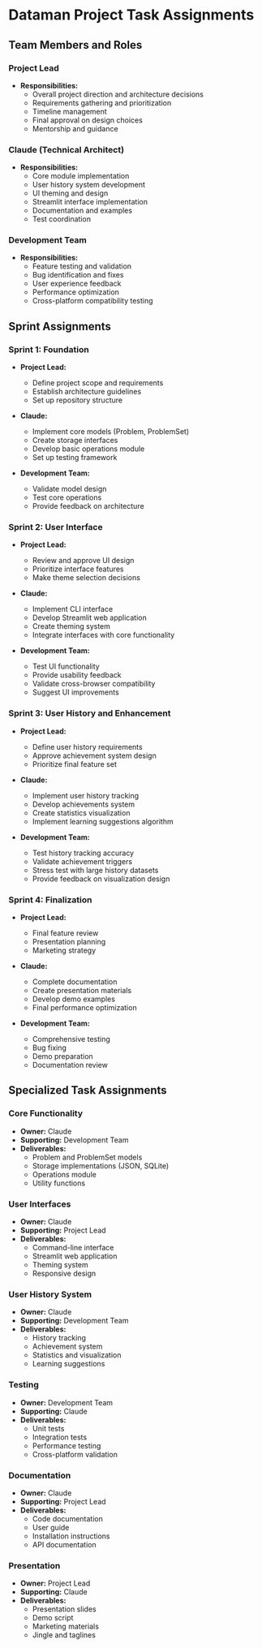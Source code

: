 # Dataman Project Task Assignments

## Team Members and Roles

### Project Lead
- **Responsibilities:**
  - Overall project direction and architecture decisions
  - Requirements gathering and prioritization
  - Timeline management
  - Final approval on design choices
  - Mentorship and guidance

### Claude (Technical Architect)
- **Responsibilities:**
  - Core module implementation
  - User history system development
  - UI theming and design
  - Streamlit interface implementation 
  - Documentation and examples
  - Test coordination

### Development Team
- **Responsibilities:**
  - Feature testing and validation
  - Bug identification and fixes
  - User experience feedback
  - Performance optimization
  - Cross-platform compatibility testing

## Sprint Assignments

### Sprint 1: Foundation
- **Project Lead:**
  - Define project scope and requirements
  - Establish architecture guidelines
  - Set up repository structure

- **Claude:**
  - Implement core models (Problem, ProblemSet)
  - Create storage interfaces
  - Develop basic operations module
  - Set up testing framework

- **Development Team:**
  - Validate model design
  - Test core operations
  - Provide feedback on architecture

### Sprint 2: User Interface
- **Project Lead:**
  - Review and approve UI design
  - Prioritize interface features
  - Make theme selection decisions

- **Claude:**
  - Implement CLI interface
  - Develop Streamlit web application
  - Create theming system
  - Integrate interfaces with core functionality

- **Development Team:**
  - Test UI functionality
  - Provide usability feedback
  - Validate cross-browser compatibility
  - Suggest UI improvements

### Sprint 3: User History and Enhancement
- **Project Lead:**
  - Define user history requirements
  - Approve achievement system design
  - Prioritize final feature set

- **Claude:**
  - Implement user history tracking
  - Develop achievements system
  - Create statistics visualization
  - Implement learning suggestions algorithm

- **Development Team:**
  - Test history tracking accuracy
  - Validate achievement triggers
  - Stress test with large history datasets
  - Provide feedback on visualization design

### Sprint 4: Finalization
- **Project Lead:**
  - Final feature review
  - Presentation planning
  - Marketing strategy

- **Claude:**
  - Complete documentation
  - Create presentation materials
  - Develop demo examples
  - Final performance optimization

- **Development Team:**
  - Comprehensive testing
  - Bug fixing
  - Demo preparation
  - Documentation review

## Specialized Task Assignments

### Core Functionality
- **Owner:** Claude
- **Supporting:** Development Team
- **Deliverables:**
  - Problem and ProblemSet models
  - Storage implementations (JSON, SQLite)
  - Operations module
  - Utility functions

### User Interfaces
- **Owner:** Claude
- **Supporting:** Project Lead
- **Deliverables:**
  - Command-line interface
  - Streamlit web application
  - Theming system
  - Responsive design

### User History System
- **Owner:** Claude
- **Supporting:** Development Team
- **Deliverables:**
  - History tracking
  - Achievement system
  - Statistics and visualization
  - Learning suggestions

### Testing
- **Owner:** Development Team
- **Supporting:** Claude
- **Deliverables:**
  - Unit tests
  - Integration tests
  - Performance testing
  - Cross-platform validation

### Documentation
- **Owner:** Claude
- **Supporting:** Project Lead
- **Deliverables:**
  - Code documentation
  - User guide
  - Installation instructions
  - API documentation

### Presentation
- **Owner:** Project Lead
- **Supporting:** Claude
- **Deliverables:**
  - Presentation slides
  - Demo script
  - Marketing materials
  - Jingle and taglines